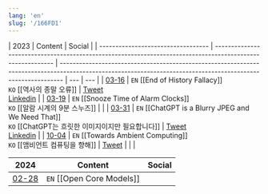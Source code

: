 ```yaml
---
lang: 'en'
slug: '/166FD1'
---
```


| 2023                               | Content                                                                                                    | Social                                                                                                                                                        |
| ---------------------------------- | ---------------------------------------------------------------------------------------------------------- | ------------------------------------------------------------------------------------------------------------------------------------------------------------- | --- | --- |
| [03-16](../journals/2023-03-16.md) | `EN` [[End of History Fallacy]] <br/> `KO` [[역사의 종말 오류]]                                            | [Tweet](https://twitter.com/anaclumos/status/1636536814566801409) <br/> [Linkedin](https://www.linkedin.com/feed/update/urn:li:activity:7042306380153720832/) |
| [03-19](../journals/2023-03-19.md) | `EN` [[Snooze Time of Alarm Clocks]] <br/> `KO` [[알람 시계의 9분 스누즈]]                                 |                                                                                                                                                               |
| [03-31](../journals/2023-03-31.md) | `EN` [[ChatGPT is a Blurry JPEG and We Need That]] <br/> `KO` [[ChatGPT는 흐릿한 이미지이지만 필요합니다]] | [Tweet](https://twitter.com/anaclumos/) <br/> [Linkedin](https://linkedin.com)                                                                                |
| [10-04](../journals/2023-10-04.md) | `EN` [[Towards Ambient Computing]] <br/> `KO` [[앰비언트 컴퓨팅을 향해]]                                   | [Tweet](https://twitter.com/anaclumos/status/1710045930031112274)                                                                                             |     |     |

| 2024                               | Content                   | Social |
| ---------------------------------- | ------------------------- | ------ |
| [02-28](../journals/2023-02-28.md) | `EN` [[Open Core Models]] |        |
